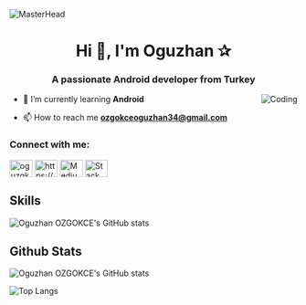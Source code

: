 ![MasterHead](https://1.bp.blogspot.com/-7A4WynwLsMw/XbBpCXG8fHI/AAAAAAAAMt4/uOa1bpLskYgrwGbllhSu2SDj_Mig8SXJQCLcBGAsYHQ/s1600/2000_600px.gif)
<h1 align="center">Hi 👋, I'm Oguzhan ✰</h1>
<h3 align="center">A passionate Android developer from Turkey</h3>
<img align="right" alt="Coding" witdh="400" src=https://encrypted-tbn0.gstatic.com/images?q=tbn:ANd9GcT_OIUet1dRnEI3NPUYZXhOqmhh7d4_jM2J5Q&usqp=CAU>

- 🌱 I’m currently learning **Android**

- 📫 How to reach me **ozgokceoguzhan34@gmail.com**

<h3 align="left">Connect with me:</h3>
<p align="left">
<a href="https://twitter.com/oguzgkcee1" target="blank"><img align="center" src="https://raw.githubusercontent.com/rahuldkjain/github-profile-readme-generator/master/src/images/icons/Social/twitter.svg" alt="oguzgkcee1" height="30" width="40" /></a>
<a href="https://www.linkedin.com/in/oğuzhan-özgökce/" target="blank"><img align="center" src="https://raw.githubusercontent.com/rahuldkjain/github-profile-readme-generator/master/src/images/icons/Social/linked-in-alt.svg" alt="https://www.linkedin.com/in/oğuzhan-özgökce/" height="30" width="40" /></a>
<a href="https://medium.com/@ozgokceoguzhan" target="blank"><img align="center" src="https://raw.githubusercontent.com/rahuldkjain/github-profile-readme-generator/master/src/images/icons/Social/medium.svg" alt="Medium" height="30" width="40" /></a>
<a href="https://stackoverflow.com/users/22333121/o%C4%9Fuzhan-%C3%96zg%C3%B6kce" target="blank"><img align="center" src="https://raw.githubusercontent.com/rahuldkjain/github-profile-readme-generator/master/src/images/icons/Social/stack-overflow.svg" alt="Stack Overflow" height="30" width="40" /></a>
</p>



## Skills
![Oguzhan OZGOKCE's GitHub stats](https://github-readme-stats.vercel.app/api?username=oguzhanozgokce&show_icons=true&theme=radical&cache_seconds=1800)


## Github Stats
![Oguzhan OZGOKCE's GitHub stats](https://github-readme-stats.vercel.app/api?username=oguzhanozgokce&show_icons=true&theme=radical)

![Top Langs](https://github-readme-stats.vercel.app/api/top-langs/?username=oguzhanozgokce&hide_progress=false&hide=ShaderLab,HLSL)
